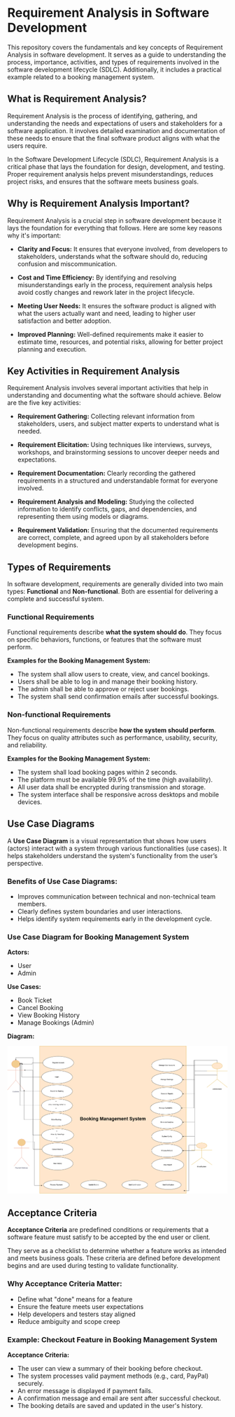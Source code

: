 # Requirement Analysis in Software Development

This repository covers the fundamentals and key concepts of Requirement Analysis in software development. It serves as a guide to understanding the process, importance, activities, and types of requirements involved in the software development lifecycle (SDLC). Additionally, it includes a practical example related to a booking management system.

## What is Requirement Analysis?

Requirement Analysis is the process of identifying, gathering, and understanding the needs and expectations of users and stakeholders for a software application. It involves detailed examination and documentation of these needs to ensure that the final software product aligns with what the users require.

In the Software Development Lifecycle (SDLC), Requirement Analysis is a critical phase that lays the foundation for design, development, and testing. Proper requirement analysis helps prevent misunderstandings, reduces project risks, and ensures that the software meets business goals.

## Why is Requirement Analysis Important?

Requirement Analysis is a crucial step in software development because it lays the foundation for everything that follows. Here are some key reasons why it's important:

- **Clarity and Focus:** It ensures that everyone involved, from developers to stakeholders, understands what the software should do, reducing confusion and miscommunication.

- **Cost and Time Efficiency:** By identifying and resolving misunderstandings early in the process, requirement analysis helps avoid costly changes and rework later in the project lifecycle.

- **Meeting User Needs:** It ensures the software product is aligned with what the users actually want and need, leading to higher user satisfaction and better adoption.

- **Improved Planning:** Well-defined requirements make it easier to estimate time, resources, and potential risks, allowing for better project planning and execution.

## Key Activities in Requirement Analysis

Requirement Analysis involves several important activities that help in understanding and documenting what the software should achieve. Below are the five key activities:

- **Requirement Gathering:** Collecting relevant information from stakeholders, users, and subject matter experts to understand what is needed.

- **Requirement Elicitation:** Using techniques like interviews, surveys, workshops, and brainstorming sessions to uncover deeper needs and expectations.

- **Requirement Documentation:** Clearly recording the gathered requirements in a structured and understandable format for everyone involved.

- **Requirement Analysis and Modeling:** Studying the collected information to identify conflicts, gaps, and dependencies, and representing them using models or diagrams.

- **Requirement Validation:** Ensuring that the documented requirements are correct, complete, and agreed upon by all stakeholders before development begins.

## Types of Requirements

In software development, requirements are generally divided into two main types: **Functional** and **Non-functional**. Both are essential for delivering a complete and successful system.

### Functional Requirements

Functional requirements describe **what the system should do**. They focus on specific behaviors, functions, or features that the software must perform.

**Examples for the Booking Management System:**
- The system shall allow users to create, view, and cancel bookings.
- Users shall be able to log in and manage their booking history.
- The admin shall be able to approve or reject user bookings.
- The system shall send confirmation emails after successful bookings.

### Non-functional Requirements

Non-functional requirements describe **how the system should perform**. They focus on quality attributes such as performance, usability, security, and reliability.

**Examples for the Booking Management System:**
- The system shall load booking pages within 2 seconds.
- The platform must be available 99.9% of the time (high availability).
- All user data shall be encrypted during transmission and storage.
- The system interface shall be responsive across desktops and mobile devices.

## Use Case Diagrams

A **Use Case Diagram** is a visual representation that shows how users (actors) interact with a system through various functionalities (use cases). It helps stakeholders understand the system's functionality from the user’s perspective.

### Benefits of Use Case Diagrams:
- Improves communication between technical and non-technical team members.
- Clearly defines system boundaries and user interactions.
- Helps identify system requirements early in the development cycle.

### Use Case Diagram for Booking Management System

**Actors:**
- User
- Admin

**Use Cases:**
- Book Ticket
- Cancel Booking
- View Booking History
- Manage Bookings (Admin)

**Diagram:**

![Booking System Use Case Diagram](alx-booking-uc.png)

## Acceptance Criteria

**Acceptance Criteria** are predefined conditions or requirements that a software feature must satisfy to be accepted by the end user or client.

They serve as a checklist to determine whether a feature works as intended and meets business goals. These criteria are defined before development begins and are used during testing to validate functionality.

### Why Acceptance Criteria Matter:
- Define what "done" means for a feature
- Ensure the feature meets user expectations
- Help developers and testers stay aligned
- Reduce ambiguity and scope creep

### Example: Checkout Feature in Booking Management System

**Acceptance Criteria:**
- The user can view a summary of their booking before checkout.
- The system processes valid payment methods (e.g., card, PayPal) securely.
- An error message is displayed if payment fails.
- A confirmation message and email are sent after successful checkout.
- The booking details are saved and updated in the user's history.







